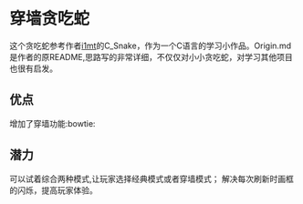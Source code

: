 # 穿墙贪吃蛇

这个贪吃蛇参考作者[i1mt](https://github.com/i1mT)的C_Snake，作为一个C语言的学习小作品。Origin.md是作者的原README,思路写的非常详细，不仅仅对小小贪吃蛇，对学习其他项目也很有启发。

## 优点
增加了穿墙功能:bowtie:

## 潜力
可以试着综合两种模式,让玩家选择经典模式或者穿墙模式；
解决每次刷新时画框的闪烁，提高玩家体验。


